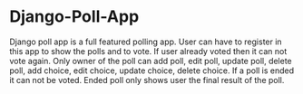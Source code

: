 # Django-Poll-App

Django poll app is a full featured polling app. User can have to register in this app to show the polls and to vote. If user already voted then it can not vote again. Only owner of the poll can add poll, edit poll, update poll, delete poll, add choice, edit choice, update choice, delete choice. If a poll is ended it can not be voted. Ended poll only shows user the final result of the poll.
